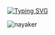 [![Typing SVG](https://readme-typing-svg.demolab.com?font=Fira+Code&size=40&duration=3000&pause=1000&color=F7D687&multiline=true&random=false&width=2000&height=70&lines=Hi%2C+I+am+Atanu+Nayak)](https://git.io/typing-svg)

<p align="left"> <img src="https://komarev.com/ghpvc/?username=nayaker&label=Profile%20views&color=0e75b6&style=flat" alt="nayaker" /> </p>
